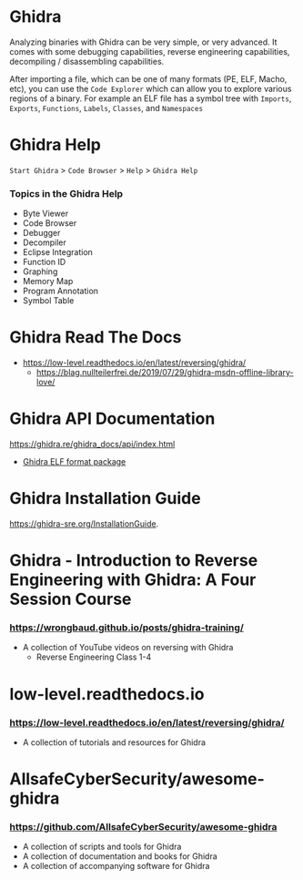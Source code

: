 # Ghidra

Analyzing binaries with Ghidra can be very simple, or very advanced. It comes with some debugging capabilities, reverse engineering capabilities, decompiling / disassembling capabilities. 

After importing a file, which can be one of many formats (PE, ELF, Macho, etc), you can use the `Code Explorer` which can allow you to explore various regions of a binary. For example an ELF file has a symbol tree with `Imports`, `Exports`, `Functions`, `Labels`, `Classes`, and `Namespaces`

# Ghidra Help

`Start Ghidra` > `Code Browser` > `Help` > `Ghidra Help`

### Topics in the Ghidra Help
- Byte Viewer
- Code Browser
- Debugger
- Decompiler 
- Eclipse Integration
- Function ID
- Graphing
- Memory Map
- Program Annotation
- Symbol Table

# Ghidra Read The Docs
- https://low-level.readthedocs.io/en/latest/reversing/ghidra/
  - https://blag.nullteilerfrei.de/2019/07/29/ghidra-msdn-offline-library-love/
# Ghidra API Documentation
https://ghidra.re/ghidra_docs/api/index.html
- [Ghidra ELF format package](https://ghidra.re/ghidra_docs/api/ghidra/app/util/bin/format/elf/package-summary.html)

# Ghidra Installation Guide
https://ghidra-sre.org/InstallationGuide.

# Ghidra - Introduction to Reverse Engineering with Ghidra: A Four Session Course
### https://wrongbaud.github.io/posts/ghidra-training/
- A collection of YouTube videos on reversing with Ghidra
  - Reverse Engineering Class 1-4

# low-level.readthedocs.io
### https://low-level.readthedocs.io/en/latest/reversing/ghidra/
- A collection of tutorials and resources for Ghidra

# AllsafeCyberSecurity/awesome-ghidra
### https://github.com/AllsafeCyberSecurity/awesome-ghidra
- A collection of scripts and tools for Ghidra
- A collection of documentation and books for Ghidra
- A collection of accompanying software for Ghidra